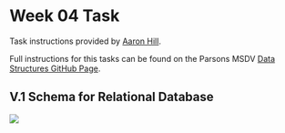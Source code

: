 # Week 04 Task

Task instructions provided by [Aaron Hill](https://github.com/aaronxhill).

Full instructions for this tasks can be found on the Parsons MSDV [Data Structures GitHub Page](https://github.com/visualizedata/data-structures/blob/master/weekly_assignment_04.md).

## V.1 Schema for Relational Database
![](https://github.com/neil-oliver/data-structures/blob/master/week04/Relational_Schema.png)
